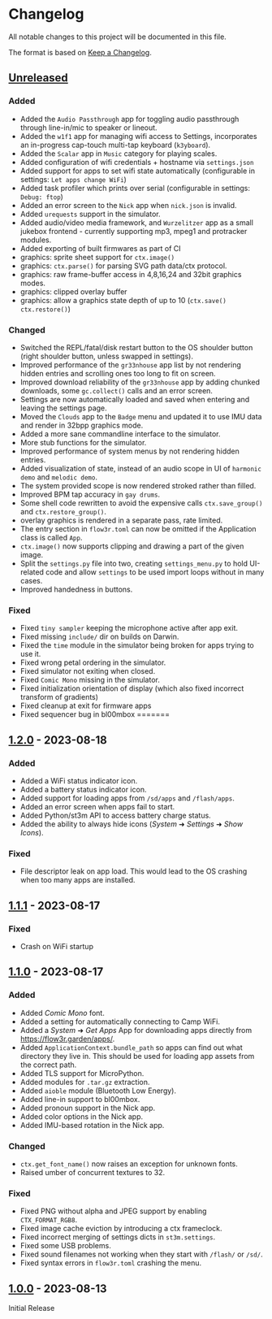 # Changelog

All notable changes to this project will be documented in this file.

The format is based on [Keep a Changelog](https://keepachangelog.com/en/1.0.0/).

## [Unreleased]
### Added
- Added the `Audio Passthrough` app for toggling audio passthrough through
  line-in/mic to speaker or lineout.
- Added the `w1f1` app for managing wifi access to Settings, incorporates
  an in-progress cap-touch multi-tap keyboard (`k3yboard`).
- Added the `Scalar` app in `Music` category for playing scales.
- Added configuration of wifi credentials + hostname via `settings.json`
- Added support for apps to set wifi state automatically (configurable in
  settings: `Let apps change WiFi`)
- Added task profiler which prints over serial (configurable in
  settings: `Debug: ftop`)
- Added an error screen to the `Nick` app when `nick.json` is invalid.
- Added `urequests` support in the simulator.
- Added audio/video media framework, and `Wurzelitzer` app as a small jukebox
  frontend - currently supporting mp3, mpeg1 and protracker modules.
- Added exporting of built firmwares as part of CI
- graphics: sprite sheet support for `ctx.image()`
- graphics: `ctx.parse()` for parsing SVG path data/ctx protocol.
- graphics: raw frame-buffer access in 4,8,16,24 and 32bit graphics modes.
- graphics: clipped overlay buffer
- graphics: allow a graphics state depth of up to 10 (`ctx.save()` `ctx.restore()`)

### Changed
- Switched the REPL/fatal/disk restart button to the OS shoulder button (right
  shoulder button, unless swapped in settings).
- Improved performance of the `gr33nhouse` app list by not rendering hidden
  entries and scrolling ones too long to fit on screen.
- Improved download reliability of the `gr33nhouse` app by adding chunked
  downloads, some `gc.collect()` calls and an error screen.
- Settings are now automatically loaded and saved when entering and leaving
  the settings page.
- Moved the `Clouds` app to the `Badge` menu and updated it to use IMU data and
  render in 32bpp graphics mode.
- Added a more sane commandline interface to the simulator.
- More stub functions for the simulator.
- Improved performance of system menus by not rendering hidden entries.
- Added visualization of state, instead of an audio scope in UI of `harmonic
  demo` and `melodic demo`.
- The system provided scope is now rendered stroked rather than filled.
- Improved BPM tap accuracy in `gay drums`.
- Some shell code rewritten to avoid the expensive calls `ctx.save_group()` and
  `ctx.restore_group()`.
- overlay graphics is rendered in a separate pass, rate limited.
- The entry section in `flow3r.toml` can now be omitted if the Application
  class is called `App`.
- `ctx.image()` now supports clipping and drawing a part of the given image.
- Split the `settings.py` file into two, creating `settings_menu.py` to hold
  UI-related code and allow `settings` to be used import loops without
  in many cases.
- Improved handedness in buttons.

### Fixed
- Fixed `tiny sampler` keeping the microphone active after app exit.
- Fixed missing `include/` dir on builds on Darwin.
- Fixed the `time` module in the simulator being broken for apps trying to use it.
- Fixed wrong petal ordering in the simulator.
- Fixed simulator not exiting when closed.
- Fixed `Comic Mono` missing in the simulator.
- Fixed initialization orientation of display (which also fixed incorrect
  transform of gradients)
- Fixed cleanup at exit for firmware apps
- Fixed sequencer bug in bl00mbox
=======


## [1.2.0] - 2023-08-18
### Added
- Added a WiFi status indicator icon.
- Added a battery status indicator icon.
- Added support for loading apps from `/sd/apps` and `/flash/apps`.
- Added an error screen when apps fail to start.
- Added Python/st3m API to access battery charge status.
- Added the ability to always hide icons (*System* ➜ *Settings* ➜ *Show Icons*).

### Fixed
- File descriptor leak on app load.  This would lead to the OS crashing when
  too many apps are installed.


## [1.1.1] - 2023-08-17
### Fixed
- Crash on WiFi startup


## [1.1.0] - 2023-08-17

### Added
- Added _Comic Mono_ font.
- Added a setting for automatically connecting to Camp WiFi.
- Added a *System* ➜ *Get Apps* App for downloading apps directly from <https://flow3r.garden/apps/>.
- Added `ApplicationContext.bundle_path` so apps can find out what directory
  they live in.  This should be used for loading app assets from the correct
  path.
- Added TLS support for MicroPython.
- Added modules for `.tar.gz` extraction.
- Added `aioble` module (Bluetooth Low Energy).
- Added line-in support to bl00mbox.
- Added pronoun support in the Nick app.
- Added color options in the Nick app.
- Added IMU-based rotation in the Nick app.

### Changed
- `ctx.get_font_name()` now raises an exception for unknown fonts.
- Raised umber of concurrent textures to 32.

### Fixed
- Fixed PNG without alpha and JPEG support by enabling `CTX_FORMAT_RGB8`.
- Fixed image cache eviction by introducing a ctx frameclock.
- Fixed incorrect merging of settings dicts in `st3m.settings`.
- Fixed some USB problems.
- Fixed sound filenames not working when they start with `/flash/` or `/sd/`.
- Fixed syntax errors in `flow3r.toml` crashing the menu.


## [1.0.0] - 2023-08-13

Initial Release


[unreleased]: https://git.flow3r.garden/flow3r/flow3r-firmware/-/compare/v1.2.0...main
[1.2.0]: https://git.flow3r.garden/flow3r/flow3r-firmware/-/compare/v1.1.1...v1.2.0
[1.1.1]: https://git.flow3r.garden/flow3r/flow3r-firmware/-/compare/v1.1.0...v1.1.1
[1.1.0]: https://git.flow3r.garden/flow3r/flow3r-firmware/-/compare/v1.0.0...v1.1.0
[1.0.0]: https://git.flow3r.garden/flow3r/flow3r-firmware/-/tags/v1.0.0

